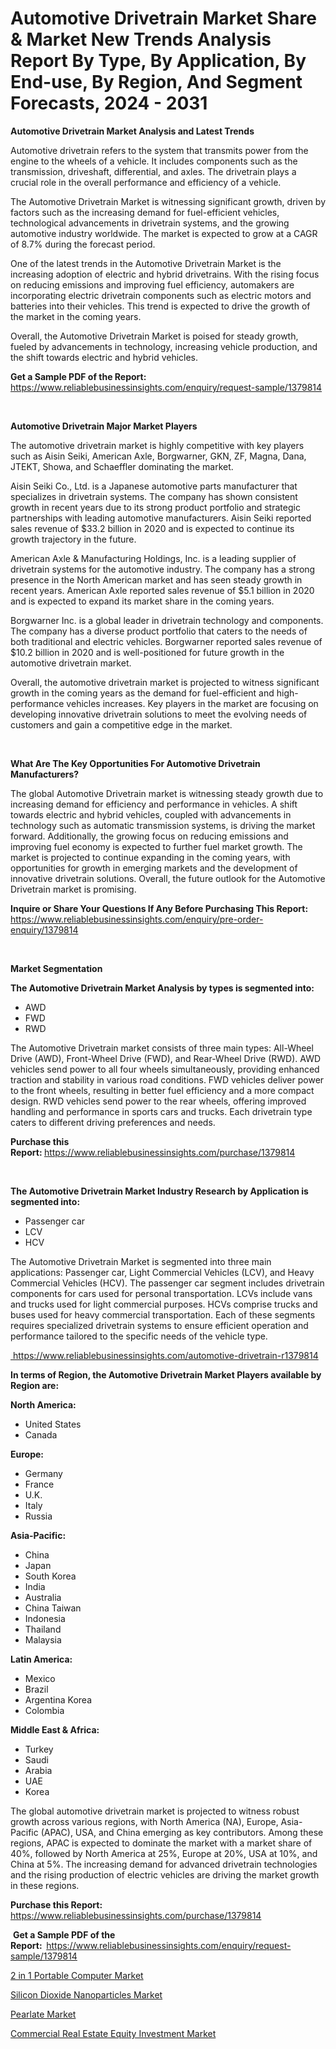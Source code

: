 <p><h1>Automotive Drivetrain Market Share & Market New Trends Analysis Report By Type, By Application, By End-use, By Region, And Segment Forecasts, 2024 - 2031</h1></p><p><strong>Automotive Drivetrain Market Analysis and Latest Trends</strong></p>
<p><p>Automotive drivetrain refers to the system that transmits power from the engine to the wheels of a vehicle. It includes components such as the transmission, driveshaft, differential, and axles. The drivetrain plays a crucial role in the overall performance and efficiency of a vehicle.</p><p>The Automotive Drivetrain Market is witnessing significant growth, driven by factors such as the increasing demand for fuel-efficient vehicles, technological advancements in drivetrain systems, and the growing automotive industry worldwide. The market is expected to grow at a CAGR of 8.7% during the forecast period.</p><p>One of the latest trends in the Automotive Drivetrain Market is the increasing adoption of electric and hybrid drivetrains. With the rising focus on reducing emissions and improving fuel efficiency, automakers are incorporating electric drivetrain components such as electric motors and batteries into their vehicles. This trend is expected to drive the growth of the market in the coming years.</p><p>Overall, the Automotive Drivetrain Market is poised for steady growth, fueled by advancements in technology, increasing vehicle production, and the shift towards electric and hybrid vehicles.</p></p>
<p><strong>Get a Sample PDF of the Report:&nbsp;</strong> <a href="https://www.reliablebusinessinsights.com/enquiry/request-sample/1379814">https://www.reliablebusinessinsights.com/enquiry/request-sample/1379814</a></p>
<p>&nbsp;</p>
<p><strong>Automotive Drivetrain Major Market Players</strong></p>
<p><p>The automotive drivetrain market is highly competitive with key players such as Aisin Seiki, American Axle, Borgwarner, GKN, ZF, Magna, Dana, JTEKT, Showa, and Schaeffler dominating the market.</p><p>Aisin Seiki Co., Ltd. is a Japanese automotive parts manufacturer that specializes in drivetrain systems. The company has shown consistent growth in recent years due to its strong product portfolio and strategic partnerships with leading automotive manufacturers. Aisin Seiki reported sales revenue of $33.2 billion in 2020 and is expected to continue its growth trajectory in the future.</p><p>American Axle & Manufacturing Holdings, Inc. is a leading supplier of drivetrain systems for the automotive industry. The company has a strong presence in the North American market and has seen steady growth in recent years. American Axle reported sales revenue of $5.1 billion in 2020 and is expected to expand its market share in the coming years.</p><p>Borgwarner Inc. is a global leader in drivetrain technology and components. The company has a diverse product portfolio that caters to the needs of both traditional and electric vehicles. Borgwarner reported sales revenue of $10.2 billion in 2020 and is well-positioned for future growth in the automotive drivetrain market.</p><p>Overall, the automotive drivetrain market is projected to witness significant growth in the coming years as the demand for fuel-efficient and high-performance vehicles increases. Key players in the market are focusing on developing innovative drivetrain solutions to meet the evolving needs of customers and gain a competitive edge in the market.</p></p>
<p>&nbsp;</p>
<p><strong>What Are The Key Opportunities For Automotive Drivetrain Manufacturers?</strong></p>
<p><p>The global Automotive Drivetrain market is witnessing steady growth due to increasing demand for efficiency and performance in vehicles. A shift towards electric and hybrid vehicles, coupled with advancements in technology such as automatic transmission systems, is driving the market forward. Additionally, the growing focus on reducing emissions and improving fuel economy is expected to further fuel market growth. The market is projected to continue expanding in the coming years, with opportunities for growth in emerging markets and the development of innovative drivetrain solutions. Overall, the future outlook for the Automotive Drivetrain market is promising.</p></p>
<p><strong>Inquire or Share Your Questions If Any Before Purchasing This Report:</strong> <a href="https://www.reliablebusinessinsights.com/enquiry/pre-order-enquiry/1379814">https://www.reliablebusinessinsights.com/enquiry/pre-order-enquiry/1379814</a></p>
<p>&nbsp;</p>
<p><strong>Market Segmentation</strong></p>
<p><strong>The Automotive Drivetrain Market Analysis by types is segmented into:</strong></p>
<p><ul><li>AWD</li><li>FWD</li><li>RWD</li></ul></p>
<p><p>The Automotive Drivetrain market consists of three main types: All-Wheel Drive (AWD), Front-Wheel Drive (FWD), and Rear-Wheel Drive (RWD). AWD vehicles send power to all four wheels simultaneously, providing enhanced traction and stability in various road conditions. FWD vehicles deliver power to the front wheels, resulting in better fuel efficiency and a more compact design. RWD vehicles send power to the rear wheels, offering improved handling and performance in sports cars and trucks. Each drivetrain type caters to different driving preferences and needs.</p></p>
<p><strong>Purchase this Report:&nbsp;</strong><a href="https://www.reliablebusinessinsights.com/purchase/1379814">https://www.reliablebusinessinsights.com/purchase/1379814</a></p>
<p>&nbsp;</p>
<p><strong>The Automotive Drivetrain Market Industry Research by Application is segmented into:</strong></p>
<p><ul><li>Passenger car</li><li>LCV</li><li>HCV</li></ul></p>
<p><p>The Automotive Drivetrain Market is segmented into three main applications: Passenger car, Light Commercial Vehicles (LCV), and Heavy Commercial Vehicles (HCV). The passenger car segment includes drivetrain components for cars used for personal transportation. LCVs include vans and trucks used for light commercial purposes. HCVs comprise trucks and buses used for heavy commercial transportation. Each of these segments requires specialized drivetrain systems to ensure efficient operation and performance tailored to the specific needs of the vehicle type.</p></p>
<p><a href="https://www.reliablebusinessinsights.com/automotive-drivetrain-r1379814">&nbsp;https://www.reliablebusinessinsights.com/automotive-drivetrain-r1379814</a></p>
<p><strong>In terms of Region, the Automotive Drivetrain Market Players available by Region are:</strong></p>
<p>
    <p> <strong> North America: </strong>
        <ul>
            <li>United States</li>
            <li>Canada</li>
        </ul>
        </p> 
    <p> <strong> Europe: </strong>
        <ul>
            <li>Germany</li>
            <li>France</li>
            <li>U.K.</li>
            <li>Italy</li>
            <li>Russia</li>
        </ul>
        </p> 
    <p> <strong> Asia-Pacific: </strong>
        <ul>
            <li>China</li>
            <li>Japan</li>
            <li>South Korea</li>
            <li>India</li>
            <li>Australia</li>
            <li>China Taiwan</li>
            <li>Indonesia</li>
            <li>Thailand</li>
            <li>Malaysia</li>
        </ul>
        </p> 
    <p> <strong> Latin America: </strong>
        <ul>
            <li>Mexico</li>
            <li>Brazil</li>
            <li>Argentina Korea</li>
            <li>Colombia</li>
        </ul>
        </p> 
    <p> <strong> Middle East & Africa: </strong>
        <ul>
            <li>Turkey</li>
            <li>Saudi</li>
            <li>Arabia</li>
            <li>UAE</li>
            <li>Korea</li>
        </ul>
    </p>
    </p>
<p><p>The global automotive drivetrain market is projected to witness robust growth across various regions, with North America (NA), Europe, Asia-Pacific (APAC), USA, and China emerging as key contributors. Among these regions, APAC is expected to dominate the market with a market share of 40%, followed by North America at 25%, Europe at 20%, USA at 10%, and China at 5%. The increasing demand for advanced drivetrain technologies and the rising production of electric vehicles are driving the market growth in these regions.</p></p>
<p><strong>Purchase this Report: </strong><a href="https://www.reliablebusinessinsights.com/purchase/1379814">https://www.reliablebusinessinsights.com/purchase/1379814</a></p>
<p>&nbsp;<strong>Get a Sample PDF of the Report:&nbsp;&nbsp;</strong><a href="https://www.reliablebusinessinsights.com/enquiry/request-sample/1379814">https://www.reliablebusinessinsights.com/enquiry/request-sample/1379814</a></p>
<p><strong></strong></p>
<p><p><a href="https://medium.com/@fosterfahey1016/2-in-1-portable-computer-market-global-market-share-and-ranking-overall-sales-and-demand-8651f220955c">2 in 1 Portable Computer Market</a></p><p><a href="https://github.com/ralphyjames/Market-Research-Report-List-1/blob/main/silicon-dioxide-nanoparticles-market.md">Silicon Dioxide Nanoparticles Market</a></p><p><a href="https://github.com/sakatikimasho/Market-Research-Report-List-1/blob/main/pearlate-market.md">Pearlate Market</a></p><p><a href="https://medium.com/@caseywiza1946/global-commercial-real-estate-equity-investment-market-size-is-expected-to-reach-at-a-cagr-of-7-1-182195ca41e2">Commercial Real Estate Equity Investment Market</a></p></p>